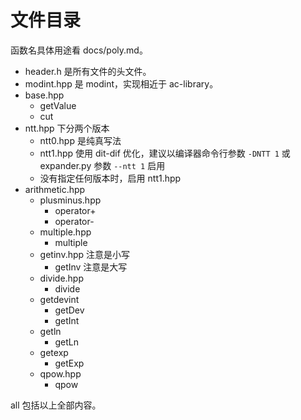 # 文件目录

函数名具体用途看 docs/poly.md。

- header.h 是所有文件的头文件。
- modint.hpp 是 modint，实现相近于 ac-library。
- base.hpp
  - getValue
  - cut
- ntt.hpp 下分两个版本
  - ntt0.hpp 是纯真写法
  - ntt1.hpp 使用 dit-dif 优化，建议以编译器命令行参数 `-DNTT 1` 或 expander.py 参数 `--ntt 1` 启用
  - 没有指定任何版本时，启用 ntt1.hpp
- arithmetic.hpp
  - plusminus.hpp
    - operator+
    - operator-
  - multiple.hpp
    - multiple
  - getinv.hpp 注意是小写
    - getInv 注意是大写
  - divide.hpp
    - divide
  - getdevint
    - getDev
    - getInt
  - getln
    - getLn
  - getexp
    - getExp
  - qpow.hpp
    - qpow

all 包括以上全部内容。